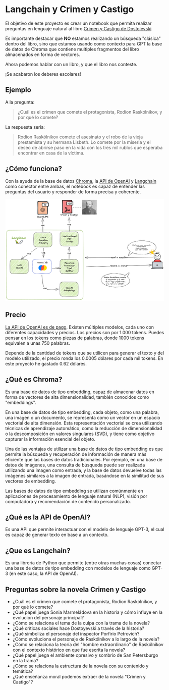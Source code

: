 # Langchain y Crimen y Castigo

El objetivo de este proyecto es crear un notebook que permita realizar preguntas
en lenguaje natural al libro [Crimen y Castigo de Dostoievski](https://www.elejandria.com/libro/crimen-y-castigo/dostoyevski-fiodor/146)

Es importante destacar que **NO** estamos realizando un búsqueda "clásica" dentro del libro, sino que estamos usando como contexto para GPT la base de datos de Chroma que contiene multiples fragmentos del libro almacenados en forma de vectores.

Ahora podemos hablar con un libro, y que el libro nos conteste.

¡Se acabaron los deberes escolares!

## Ejemplo

A la pregunta:

> ¿Cuál es el crimen que comete el protagonista, Rodion Raskólnikov, y por qué lo comete?

La respuesta sería:

> Rodion Raskólnikov comete el asesinato y el robo de la vieja prestamista y su hermana Lisbeth. Lo comete por la miseria y el deseo de abrirse paso en la vida con los tres mil rublos que esperaba encontrar en casa de la víctima.

## ¿Cómo funciona?

Con la ayuda de la base de datos [Chroma](https://www.trychroma.com/), la [API de OpenAI](https://openai.com/) y [Langchain](https://langchain.readthedocs.io/) como conector entre ambas, el notebook es capaz de entender las preguntas del usuario y responder de forma precisa y coherente.

![Crimen y Castigo](crimen_y_castigo.png)

## Precio

[La API de OpenAI es de pago](https://openai.com/pricing). Existen múltiples modelos, cada uno con diferentes capacidades y precios.
Los precios son por 1.000 tokens. Puedes pensar en los tokens como piezas de palabras, donde 1000 tokens equivalen a unas 750 palabras.

Depende de la cantidad de tokens que se utilicen para generar el texto y del modelo utilizado, el precio ronda los 0.0005 dólares por cada mil tokens. En este proyecto he gastado 0.62 dólares.

## ¿Qué es Chroma?

Es una base de datos de tipo embedding, capaz de almacenar datos en forma de vectores de alta dimensionalidad, también conocidos como "embeddings".

En una base de datos de tipo embedding, cada objeto, como una palabra, una imagen o un documento, se representa como un vector en un espacio vectorial de alta dimensión. Esta representación vectorial se crea utilizando técnicas de aprendizaje automático, como la reducción de dimensionalidad o la descomposición en valores singulares (SVD), y tiene como objetivo capturar la información esencial del objeto.

Una de las ventajas de utilizar una base de datos de tipo embedding es que permite la búsqueda y recuperación de información de manera más eficiente que las bases de datos tradicionales. Por ejemplo, en una base de datos de imágenes, una consulta de búsqueda puede ser realizada utilizando una imagen como entrada, y la base de datos devuelve todas las imágenes similares a la imagen de entrada, basándose en la similitud de sus vectores de embedding.

Las bases de datos de tipo embedding se utilizan comúnmente en aplicaciones de procesamiento de lenguaje natural (NLP), visión por computadora y recomendación de contenido personalizado.

## ¿Qué es la API de OpenAI?

Es una API que permite interactuar con el modelo de lenguaje GPT-3, el cual es capaz de generar texto en base a un contexto.

## ¿Que es Langchain?

Es una librería de Python que permite (entre otras muchas cosas) conectar una base de datos de tipo embedding con modelos de lenguaje como GPT-3 (en este caso, la API de OpenAI).

## Preguntas sobre la novela Crimen y Castigo

- ¿Cuál es el crimen que comete el protagonista, Rodion Raskólnikov, y por qué lo comete?
- ¿Qué papel juega Sonia Marmeládova en la historia y cómo influye en la evolución del personaje principal?
- ¿Cómo se relaciona el tema de la culpa con la trama de la novela?
- ¿Qué críticas sociales hace Dostoyevski a través de la historia?
- ¿Qué simboliza el personaje del inspector Porfirio Petrovich?
- ¿Cómo evoluciona el personaje de Raskólnikov a lo largo de la novela?
- ¿Cómo se relaciona la teoría del "hombre extraordinario" de Raskólnikov con el contexto histórico en que fue escrita la novela?
- ¿Qué papel juega el ambiente opresivo y sombrío de San Petersburgo en la trama?
- ¿Cómo se relaciona la estructura de la novela con su contenido y temática?
- ¿Qué enseñanza moral podemos extraer de la novela "Crimen y Castigo"?
